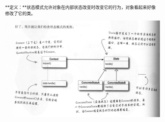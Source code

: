 **定义：**状态模式允许对象在内部状态改变时改变它的行为，对象看起来好像修改了它的类。

![image-20210411150849141](状态模式.assets/image-20210411150849141.png)
